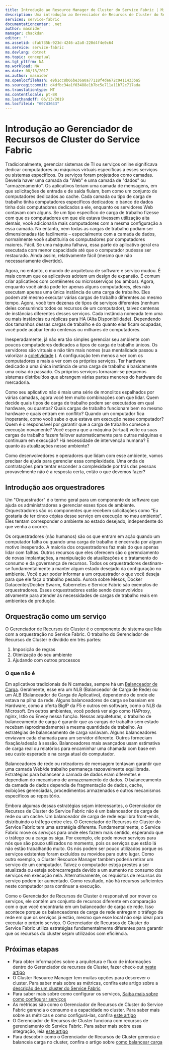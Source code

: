 ```yaml
---
title: Introdução ao Resource Manager de Cluster do Service Fabric | Microsoft Docs
description: Uma introdução ao Gerenciador de Recursos de Cluster do Service Fabric.
services: service-fabric
documentationcenter: .net
author: masnider
manager: chackdan
editor: ''
ms.assetid: cfab735b-923d-4246-a2a8-220d4f4e0c64
ms.service: service-fabric
ms.devlang: dotnet
ms.topic: conceptual
ms.tgt_pltfrm: NA
ms.workload: NA
ms.date: 08/18/2017
ms.author: masnider
ms.openlocfilehash: e9b1cc8b66be36a0a77118f4de672c9411433ba5
ms.sourcegitcommit: d4dfbc34a1f03488e1b7bc5e711a11b72c717ada
ms.translationtype: MT
ms.contentlocale: pt-BR
ms.lasthandoff: 06/13/2019
ms.locfileid: "60743643"
---
```

# <a name="introducing-the-service-fabric-cluster-resource-manager"></a>Introdução ao Gerenciador de Recursos de Cluster do Service Fabric
Tradicionalmente, gerenciar sistemas de TI ou serviços online significava dedicar computadores ou máquinas virtuais específicas a esses serviços ou sistemas específicos. Os serviços foram projetados como camadas. Deveria haver uma camada da "Web" e uma camada de "dados" ou "armazenamento". Os aplicativos teriam uma camada de mensagens, em que solicitações de entrada e de saída fluíam, bem como um conjunto de computadores dedicados ao cache. Cada camada ou tipo de carga de trabalho tinha computadores específicos dedicados: o banco de dados tinha dois computadores dedicados a ele, enquanto os servidores Web contavam com alguns. Se um tipo específico de carga de trabalho fizesse com que os computadores em que ele estava tivessem utilização alta demais, você adicionaria mais computadores com a mesma configuração a essa camada. No entanto, nem todas as cargas de trabalho podiam ser dimensionadas tão facilmente – especialmente com a camada de dados, normalmente você substituiria os computadores por computadores maiores. Fácil. Se uma máquina falhava, essa parte do aplicativo geral era executada com menor capacidade até que o computador pudesse ser restaurado. Ainda assim, relativamente fácil (mesmo que não necessariamente divertido).

Agora, no entanto, o mundo de arquitetura de software e serviço mudou. É mais comum que os aplicativos adotem um design de expansão. É comum criar aplicativos com contêineres ou microsserviços (ou ambos). Agora, enquanto você ainda pode ter apenas alguns computadores, eles não executam apenas uma única instância de uma carga de trabalho. Eles podem até mesmo executar várias cargas de trabalho diferentes ao mesmo tempo. Agora, você tem dezenas de tipos de serviços diferentes (nenhum deles consumindo todos os recursos de um computador), talvez centenas de instâncias diferentes desses serviços. Cada instância nomeada tem uma ou mais instâncias ou réplicas para HA (Alta Disponibilidade). Dependendo dos tamanhos dessas cargas de trabalho e do quanto elas ficam ocupadas, você pode acabar tendo centenas ou milhares de computadores. 

Inesperadamente, já não era tão simples gerenciar seu ambiente com poucos computadores dedicados a tipos de carga de trabalho únicos. Os servidores são virtuais e não têm mais nomes (sua mentalidade passou a valorizar a [coletividade](https://www.slideshare.net/randybias/architectures-for-open-and-scalable-clouds/20) ). A configuração tem menos a ver com os computadores e mais a ver com os próprios serviços. Ter hardware dedicado a uma única instância de uma carga de trabalho é basicamente uma coisa do passado. Os próprios serviços tornaram-se pequenos sistemas distribuídos que abrangem várias partes menores do hardware de mercadoria.

Como seu aplicativo não é mais uma série de monolitos espalhados por várias camadas, agora você tem muito combinações com que lidar. Quem decide quais tipos de carga de trabalho podem ser executados em qual hardware, ou quantos? Quais cargas de trabalho funcionam bem no mesmo hardware e quais entram em conflito? Quando um computador fica inoperante, como você sabe o que estava em execução nesse computador? Quem é o responsável por garantir que a carga de trabalho comece a execução novamente? Você espera que a máquina (virtual) volte ou suas cargas de trabalho fazem failover automaticamente para outras máquinas e continuam em execução? Há necessidade de intervenção humana? E quanto às atualizações nesse ambiente?

Como desenvolvedores e operadores que lidam com esse ambiente, vamos precisar de ajuda para gerenciar essa complexidade. Uma onda de contratações para tentar esconder a complexidade por trás das pessoas provavelmente não é a resposta certa, então o que devemos fazer?

## <a name="introducing-orchestrators"></a>Introdução aos orquestradores
Um "Orquestrador" é o termo geral para um componente de software que ajuda os administradores a gerenciar esses tipos de ambiente. Orquestradores são os componentes que recebem solicitações como “Eu gostaria de ter cinco cópias desse serviço em execução no meu ambiente”. Eles tentam corresponder o ambiente ao estado desejado, independente do que venha a ocorrer.

Os orquestradores (não humanos) são os que entram em ação quando um computador falha ou quando uma carga de trabalho é encerrada por algum motivo inesperado. A maioria dos orquestradores faz mais do que apenas lidar com falhas. Outros recursos que eles oferecem são o gerenciamento de novas implantações, a manipulação de atualizações e o tratamento do consumo e da governança de recursos. Todos os orquestradores destinam-se fundamentalmente a manter algum estado desejado da configuração no ambiente. Você quer poder informar a um orquestrador o que você deseja para que ele faça o trabalho pesado. Aurora sobre Mesos, Docker Datacenter/Docker Swarm, Kubernetes e Service Fabric são exemplos de orquestradores. Esses orquestradores estão sendo desenvolvidos ativamente para atender às necessidades de cargas de trabalho reais em ambientes de produção. 

## <a name="orchestration-as-a-service"></a>Orquestração como um serviço
O Gerenciador de Recursos de Cluster é o componente de sistema que lida com a orquestração no Service Fabric. O trabalho do Gerenciador de Recursos de Cluster é dividido em três partes:

1. Imposição de regras
2. Otimização do seu ambiente
3. Ajudando com outros processos

### <a name="what-it-isnt"></a>O que não é
Em aplicativos tradicionais de N camadas, sempre há um [Balanceador de Carga](https://en.wikipedia.org/wiki/Load_balancing_(computing)). Geralmente, esse era um NLB (Balanceador de Carga de Rede) ou um ALB (Balanceador de Carga de Aplicativo), dependendo de onde ele estava na pilha da rede. Alguns balanceadores de carga se baseiam em Hardware, como a oferta BigIP da F5 e outros em software, como o NLB da Microsoft. Em outros ambientes, você poderá ver algo como HAProxy, nginx, Istio ou Envoy nessa função. Nessas arquiteturas, o trabalho de balanceamento de carga é garantir que as cargas de trabalho sem estado recebam (aproximadamente) a mesma quantidade de trabalho. As estratégias de balanceamento de carga variavam. Alguns balanceadores enviavam cada chamada para um servidor diferente. Outros forneciam fixação/adesão à sessão. Balanceadores mais avançados usam estimativa de carga real ou relatórios para encaminhar uma chamada com base em seu custo esperado e na carga atual do computador.

Balanceadores de rede ou roteadores de mensagem tentavam garantir que uma camada Web/de trabalho permaneça razoavelmente equilibrada. Estratégias para balancear a camada de dados eram diferentes e dependiam do mecanismo de armazenamento de dados. O balanceamento da camada de dados dependia de fragmentação de dados, cache, exibições gerenciadas, procedimentos armazenados e outros mecanismos específicos ao repositório.

Embora algumas dessas estratégias sejam interessantes, o Gerenciador de Recursos de Cluster do Service Fabric não é um balanceador de carga de rede ou um cache. Um balanceador de carga de rede equilibra front-ends, distribuindo o tráfego entre eles. O Gerenciador de Recursos de Cluster do Service Fabric tem uma estratégia diferente. Fundamentalmente, o Service Fabric move os *serviços* para onde eles fazem mais sentido, esperando que o tráfego ou a carga os siga. Por exemplo, ele pode mover serviços para nós que são pouco utilizados no momento, pois os serviços que estão lá não estão trabalhando muito. Os nós podem ser pouco utilizados porque os serviços existentes foram excluídos ou movidos para outro lugar. Como outro exemplo, o Cluster Resource Manager também poderia retirar um serviço de um computador. Talvez o computador esteja prestes a ser atualizada ou esteja sobrecarregada devido a um aumento no consumo dos serviços em execução nela. Alternativamente, os requisitos de recursos do serviço podem ter aumentado. Como resultado, não há recursos suficientes neste computador para continuar a execução. 

Como o Gerenciador de Recursos de Cluster é responsável por mover os serviços, ele contém um conjunto de recursos diferente em comparação com o que você encontraria em um balanceador de carga de rede. Isso acontece porque os balanceadores de carga de rede entregam o tráfego de rede em que os serviços já estão, mesmo que esse local não seja ideal para executar o próprio serviço. O Gerenciador de Recursos de Cluster do Service Fabric utiliza estratégias fundamentalmente diferentes para garantir que os recursos do cluster sejam utilizados com eficiência.

## <a name="next-steps"></a>Próximas etapas
- Para obter informações sobre a arquitetura e fluxo de informações dentro do Gerenciador de recursos de Cluster, fazer check-out [neste artigo](service-fabric-cluster-resource-manager-architecture.md)
- O Cluster Resource Manager tem muitas opções para descrever o cluster. Para saber mais sobre as métricas, confira este artigo sobre a [descrição de um cluster do Service Fabric](service-fabric-cluster-resource-manager-cluster-description.md)
- Para saber mais sobre como configurar os serviços, [Saiba mais sobre como configurar serviços](service-fabric-cluster-resource-manager-configure-services.md)
- As métricas são como o Gerenciador de Recursos de Cluster do Service Fabric gerencia o consumo e a capacidade no cluster. Para saber mais sobre as métricas e como configurá-las, confira [este artigo](service-fabric-cluster-resource-manager-metrics.md)
- O Gerenciador de Recursos de Cluster funciona com recursos de gerenciamento do Service Fabric. Para saber mais sobre essa integração, leia [este artigo](service-fabric-cluster-resource-manager-management-integration.md)
- Para descobrir como o Gerenciador de Recursos de Cluster gerencia e balanceia carga no cluster, confira o artigo sobre [como balancear carga](service-fabric-cluster-resource-manager-balancing.md)
